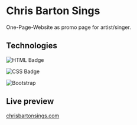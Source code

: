 # Chris Barton Sings

One-Page-Website as promo page for artist/singer.

## Technologies

![HTML Badge](https://img.shields.io/badge/HTML-5-orange)

![CSS Badge](https://img.shields.io/badge/CSS-3-blue)

![Bootstrap](https://img.shields.io/badge/Bootstrap-5-blueviolet)

## Live preview

[chrisbartonsings.com](https://chrisbartonsings.com/)

